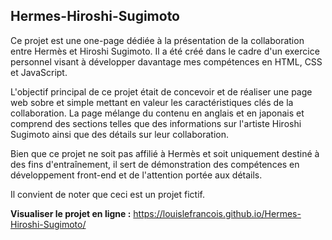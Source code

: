 ## Hermes-Hiroshi-Sugimoto

Ce projet est une one-page dédiée à la présentation de la collaboration entre Hermès et Hiroshi Sugimoto. Il a été créé dans le cadre d'un exercice personnel visant à développer davantage mes compétences en HTML, CSS et JavaScript.

L'objectif principal de ce projet était de concevoir et de réaliser une page web sobre et simple mettant en valeur les caractéristiques clés de la collaboration. La page mélange du contenu en anglais et en japonais et comprend des sections telles que des informations sur l'artiste Hiroshi Sugimoto ainsi que des détails sur leur collaboration.

Bien que ce projet ne soit pas affilié à Hermès et soit uniquement destiné à des fins d'entraînement, il sert de démonstration des compétences en développement front-end et de l'attention portée aux détails.

Il convient de noter que ceci est un projet fictif.

**Visualiser le projet en ligne :** 
https://louislefrancois.github.io/Hermes-Hiroshi-Sugimoto/



